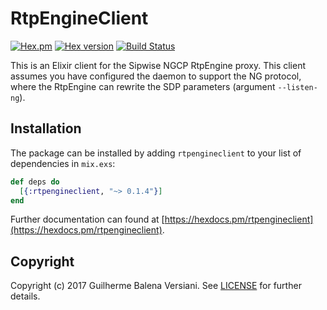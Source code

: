 # RtpEngineClient

[![Hex.pm](https://img.shields.io/hexpm/l/rtpengineclient.svg "BSD Licensed")](https://github.com/balena/elixir-rtpengine-client/blob/master/LICENSE)
[![Hex version](https://img.shields.io/hexpm/v/rtpengineclient.svg "Hex version")](https://hex.pm/packages/rtpengineclient)
[![Build Status](https://travis-ci.org/balena/elixir-rtpengine-client.svg)](https://travis-ci.org/balena/elixir-rtpengine-client)

This is an Elixir client for the Sipwise NGCP RtpEngine proxy. This client
assumes you have configured the daemon to support the NG protocol, where the
RtpEngine can rewrite the SDP parameters (argument `--listen-ng`).

## Installation

The package can be installed by adding `rtpengineclient` to your list of
dependencies in `mix.exs`:

```elixir
def deps do
  [{:rtpengineclient, "~> 0.1.4"}]
end
```

Further documentation can found at
[https://hexdocs.pm/rtpengineclient](https://hexdocs.pm/rtpengineclient).

## Copyright

Copyright (c) 2017 Guilherme Balena Versiani. See [LICENSE](LICENSE) for
further details.
